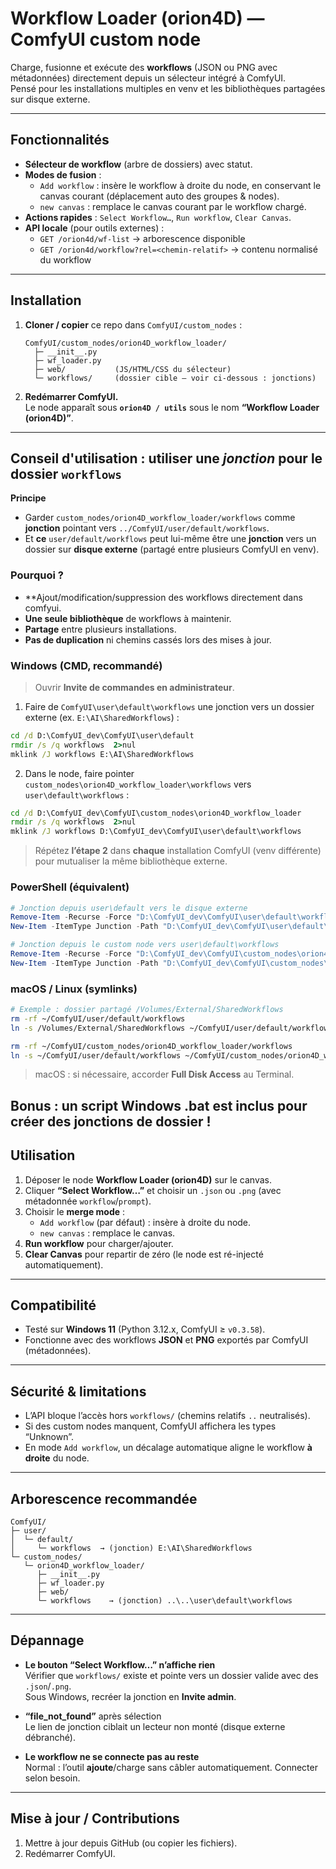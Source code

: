 # Workflow Loader (orion4D) — ComfyUI custom node

Charge, fusionne et exécute des **workflows** (JSON ou PNG avec métadonnées) directement depuis un sélecteur intégré à ComfyUI.  
Pensé pour les installations multiples en venv et les bibliothèques partagées sur disque externe.

---

## Fonctionnalités

- **Sélecteur de workflow** (arbre de dossiers) avec statut.
- **Modes de fusion** :
  - `Add workflow` : insère le workflow à droite du node, en conservant le canvas courant (déplacement auto des groupes & nodes).
  - `new canvas` : remplace le canvas courant par le workflow chargé.
- **Actions rapides** : `Select Workflow…`, `Run workflow`, `Clear Canvas`.
- **API locale** (pour outils externes) :
  - `GET /orion4d/wf-list` → arborescence disponible
  - `GET /orion4d/workflow?rel=<chemin-relatif>` → contenu normalisé du workflow

---

## Installation

1. **Cloner / copier** ce repo dans `ComfyUI/custom_nodes` :
   ```text
   ComfyUI/custom_nodes/orion4D_workflow_loader/
     ├─ __init__.py
     ├─ wf_loader.py
     ├─ web/           (JS/HTML/CSS du sélecteur)
     └─ workflows/     (dossier cible — voir ci-dessous : jonctions)
   ```

2. **Redémarrer ComfyUI.**  
   Le node apparaît sous **`orion4D / utils`** sous le nom **“Workflow Loader (orion4D)”**.

---

## Conseil d'utilisation : utiliser une *jonction* pour le dossier `workflows`

**Principe**  
- Garder `custom_nodes/orion4D_workflow_loader/workflows` comme **jonction** pointant vers `../ComfyUI/user/default/workflows`.
- Et **ce** `user/default/workflows` peut lui-même être une **jonction** vers un dossier sur **disque externe** (partagé entre plusieurs ComfyUI en venv).

### Pourquoi ?
- **Ajout/modification/suppression des workflows directement dans comfyui.
- **Une seule bibliothèque** de workflows à maintenir.
- **Partage** entre plusieurs installations.
- **Pas de duplication** ni chemins cassés lors des mises à jour.

### Windows (CMD, recommandé)

> Ouvrir **Invite de commandes en administrateur**.

1) Faire de `ComfyUI\user\default\workflows` une jonction vers un dossier externe (ex. `E:\AI\SharedWorkflows`) :

```bat
cd /d D:\ComfyUI_dev\ComfyUI\user\default
rmdir /s /q workflows  2>nul
mklink /J workflows E:\AI\SharedWorkflows
```

2) Dans le node, faire pointer `custom_nodes\orion4D_workflow_loader\workflows` vers `user\default\workflows` :

```bat
cd /d D:\ComfyUI_dev\ComfyUI\custom_nodes\orion4D_workflow_loader
rmdir /s /q workflows  2>nul
mklink /J workflows D:\ComfyUI_dev\ComfyUI\user\default\workflows
```

> Répétez **l’étape 2** dans **chaque** installation ComfyUI (venv différente) pour mutualiser la même bibliothèque externe.

### PowerShell (équivalent)

```powershell
# Jonction depuis user\default vers le disque externe
Remove-Item -Recurse -Force "D:\ComfyUI_dev\ComfyUI\user\default\workflows" -ErrorAction SilentlyContinue
New-Item -ItemType Junction -Path "D:\ComfyUI_dev\ComfyUI\user\default\workflows" -Target "E:\AI\SharedWorkflows"

# Jonction depuis le custom node vers user\default\workflows
Remove-Item -Recurse -Force "D:\ComfyUI_dev\ComfyUI\custom_nodes\orion4D_workflow_loader\workflows" -ErrorAction SilentlyContinue
New-Item -ItemType Junction -Path "D:\ComfyUI_dev\ComfyUI\custom_nodes\orion4D_workflow_loader\workflows" -Target "D:\ComfyUI_dev\ComfyUI\user\default\workflows"
```

### macOS / Linux (symlinks)

```bash
# Exemple : dossier partagé /Volumes/External/SharedWorkflows
rm -rf ~/ComfyUI/user/default/workflows
ln -s /Volumes/External/SharedWorkflows ~/ComfyUI/user/default/workflows

rm -rf ~/ComfyUI/custom_nodes/orion4D_workflow_loader/workflows
ln -s ~/ComfyUI/user/default/workflows ~/ComfyUI/custom_nodes/orion4D_workflow_loader/workflows
```

> macOS : si nécessaire, accorder **Full Disk Access** au Terminal.

Bonus : un script Windows .bat est inclus pour créer des jonctions de dossier !
---

## Utilisation

1. Déposer le node **Workflow Loader (orion4D)** sur le canvas.
2. Cliquer **“Select Workflow…”** et choisir un `.json` ou `.png` (avec métadonnée `workflow`/`prompt`).
3. Choisir le **merge mode** :
   - `Add workflow` (par défaut) : insère à droite du node.
   - `new canvas` : remplace le canvas.
4. **Run workflow** pour charger/ajouter.
5. **Clear Canvas** pour repartir de zéro (le node est ré-injecté automatiquement).

---

## Compatibilité

- Testé sur **Windows 11** (Python 3.12.x, ComfyUI ≥ `v0.3.58`).  
- Fonctionne avec des workflows **JSON** et **PNG** exportés par ComfyUI (métadonnées).

---

## Sécurité & limitations

- L’API bloque l’accès hors `workflows/` (chemins relatifs `..` neutralisés).
- Si des custom nodes manquent, ComfyUI affichera les types “Unknown”.
- En mode `Add workflow`, un décalage automatique aligne le workflow **à droite** du node.

---

## Arborescence recommandée

```text
ComfyUI/
├─ user/
│  └─ default/
│     └─ workflows  → (jonction) E:\AI\SharedWorkflows
└─ custom_nodes/
   └─ orion4D_workflow_loader/
      ├─ __init__.py
      ├─ wf_loader.py
      ├─ web/
      └─ workflows    → (jonction) ..\..\user\default\workflows
```

---

## Dépannage

- **Le bouton “Select Workflow…” n’affiche rien**  
  Vérifier que `workflows/` existe et pointe vers un dossier valide avec des `.json`/`.png`.  
  Sous Windows, recréer la jonction en **Invite admin**.

- **“file_not_found”** après sélection  
  Le lien de jonction ciblait un lecteur non monté (disque externe débranché).

- **Le workflow ne se connecte pas au reste**  
  Normal : l’outil **ajoute**/charge sans câbler automatiquement. Connecter selon besoin.

---

## Mise à jour / Contributions

1. Mettre à jour depuis GitHub (ou copier les fichiers).
2. Redémarrer ComfyUI.  
